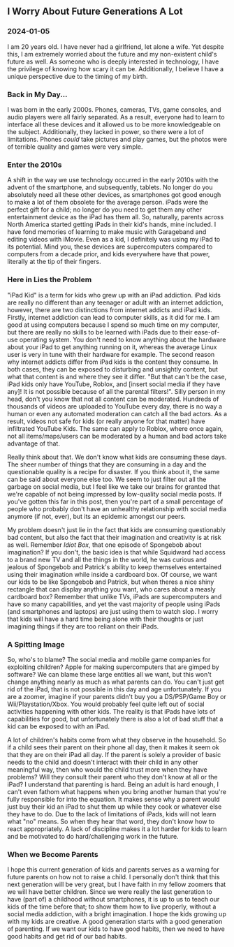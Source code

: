 <!---
title:I Worry About Future Generations A Lot
date:Sat, 05 Jan 2024 23:00:00 EST
description:I am worried about my non-existent child, will they become an iPad kid?
--->

## I Worry About Future Generations A Lot

### 2024-01-05

I am 20 years old. I have never had a girlfriend, let alone a wife. Yet despite this, I am extremely worried about the future and my non-existent child's future as well. As someone who is deeply interested in technology, I have the privilege of knowing how scary it can be. Additionally, I believe I have a unique perspective due to the timing of my birth.

### Back in My Day...

I was born in the early 2000s. Phones, cameras, TVs, game consoles, and audio players were all fairly separated. As a result, everyone had to learn to interface all these devices and it allowed us to be more knowledgeable on the subject. Additionally, they lacked in power, so there were a lot of limitations. Phones *could* take pictures and play games, but the photos were of terrible quality and games were very simple. 

### Enter the 2010s

A shift in the way we use technology occurred in the early 2010s with the advent of the smartphone, and subsequently, tablets. No longer do you absolutely need all these other devices, as smartphones got good enough to make a lot of them obsolete for the average person. iPads were the perfect gift for a child; no longer do you need to get them any other entertainment device as the iPad has them all. So, naturally, parents across North America started getting iPads in their kid's hands, mine included. I have fond memories of learning to make music with Garageband and editing videos with iMovie. Even as a kid, I definitely was using my iPad to its potential. Mind you, these devices are supercomputers compared to computers from a decade prior, and kids everywhere have that power, literally at the tip of their fingers.

### Here in Lies the Problem

"iPad Kid" is a term for kids who grew up with an iPad addiction. iPad kids are really no different than any teenager or adult with an internet addiction, however, there are two distinctions from internet addicts and iPad kids. Firstly, internet addiction can lead to computer skills, as it did for me. I am good at using computers because I spend so much time on my computer, but there are really no skills to be learned with iPads due to their ease-of-use operating system. You don't need to know anything about the hardware about your iPad to get anything running on it, whereas the average Linux user is very in tune with their hardware for example. The second reason why internet addicts differ from iPad kids is the content they consume. In both cases, they can be exposed to disturbing and unsightly content, but what that content is and where they see it differ. "But that can't be the case, iPad kids only have YouTube, Roblox, and \[insert social media if they have any\]! It is not possible because of all the parental filters!". Silly person in my head, don't you know that not all content can be moderated. Hundreds of thousands of videos are uploaded to YouTube every day, there is no way a human or even any automated moderation can catch all the bad actors. As a result, videos not safe for kids (or really anyone for that matter) have infiltrated YouTube Kids. The same can apply to Roblox, where once again, not all items/maps/users can be moderated by a human and bad actors take advantage of that.

Really think about that. We don't know what kids are consuming these days. The sheer number of things that they are consuming in a day and the questionable quality is a recipe for disaster. If you think about it, the same can be said about everyone else too. We seem to just filter out all the garbage on social media, but I feel like we take our brains for granted that we're capable of not being impressed by low-quality social media posts. If you've gotten this far in this post, then you're part of a small percentage of people who probably don't have an unhealthy relationship with social media anymore (if not, ever), but its an epidemic amongst our peers.

My problem doesn't just lie in the fact that kids are consuming questionably bad content, but also the fact that their imagination and creativity is at risk as well. Remember *Idiot Box*, that one episode of Spongebob about imagination? If you don't, the basic idea is that while Squidward had access to a brand new TV and all the things in the world, he was curious and jealous of Spongebob and Patrick's ability to keep themselves entertained using their imagination while inside a cardboard box. Of course, we want our kids to be like Spongebob and Patrick, but when theres a nice shiny rectangle that can display anything you want, who cares about a measly cardboard box? Remember that unlike TVs, iPads are supercomputers and have so many capabilities, and yet the vast majority of people using iPads (and smartphones and laptops) are just using them to watch slop. I worry that kids will have a hard time being alone with their thoughts or just imagining things if they are too reliant on their iPads.

### A Spitting Image

So, who's to blame? The social media and mobile game companies for exploiting children? Apple for making supercomputers that are gimped by software? We can blame these large entities all we want, but this won't change anything nearly as much as what parents can do. You can't just get rid of the iPad, that is not possible in this day and age unfortunately. If you are a zoomer, imagine if your parents didn't buy you a DS/PSP/Game Boy or Wii/Playstation/Xbox. You would probably feel quite left out of social activities happening with other kids. The reality is that iPads have lots of capabilities for good, but unfortunately there is also a lot of bad stuff that a kid can be exposed to with an iPad.

A lot of children's habits come from what they observe in the household. So if a child sees their parent on their phone all day, then it makes it seem ok that they are on their iPad all day. If the parent is solely a provider of basic needs to the child and doesn't interact with their child in any other meaningful way, then who would the child trust more when they have problems? Will they consult their parent who they don't know at all or the iPad? I understand that parenting is hard. Being an adult is hard enough, I can't even fathom what happens when you bring another human that you're fully responsible for into the equation. It makes sense why a parent would just buy their kid an iPad to shut them up while they cook or whatever else they have to do. Due to the lack of limitations of iPads, kids will not learn what "no" means. So when they hear that word, they don't know how to react appropriately. A lack of discipline makes it a lot harder for kids to learn and be motivated to do hard/challenging work in the future. 

### When we Become Parents

I hope this current generation of kids and parents serves as a warning for future parents on how not to raise a child. I personally don't think that this next generation will be very great, but I have faith in my fellow zoomers that we will have better children. Since we were really the last generation to have (part of) a childhood without smartphones, it is up to us to teach our kids of the time before that; to show them how to live properly, without a social media addiction, with a bright imagination. I hope the kids growing up with my kids are creative. A good generation starts with a good generation of parenting. If we want our kids to have good habits, then we need to have good habits and get rid of our bad habits. 

